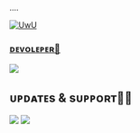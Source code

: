....
<p align="center">

  <a href="https://github.com/botxeditor"><img src="http://readme-typing-svg.herokuapp.com?color=00FF00&center=true&vCenter=true&multiline=false&lines=HI!+I+AM+A+FILTER+BOT+WITH+MANY+FEATURES😀;⚡+ADD+⚡ADD+MY+LINK+TO+YOUR+BOT'S+UPSTREAM+REPO😼;SUPPORT+US+BY+GIVING+A+STAR⭐;Developed+By+OғғLɪɴᴇ+👅" alt="UwU"></p>

  ### ᴅᴇᴠᴏʟᴇᴘᴇʀ📍 
  
  <a href="https://t.me/nishn_ea"><img src="https://img.shields.io/badge/RepoModified-to-0A0A0A?style=for-the-badge&logo=devdotto&logoColor=white"></a>
  
  ## ᴜᴘᴅᴀᴛᴇs & sᴜᴘᴘᴏʀᴛ🏳️‍🌈
  
  <a href="https://t.me/VintageBotz"><img src="https://img.shields.io/badge/ᴊᴏIɴ-ᴜᴘᴅᴀᴛᴇ%20ᴄʜᴀɴɴᴇʟ-blue.svg?style=for-the-badge&logo=Telegram"></a> <a href="https://t.me/VBotzSupport"><img src="https://img.shields.io/badge/ᴊᴏIɴ-sᴜᴘᴘᴏʀᴛ%20ɢʀᴏᴜᴘ-blue.svg?style=for-the-badge&logo=Telegram"></a>
